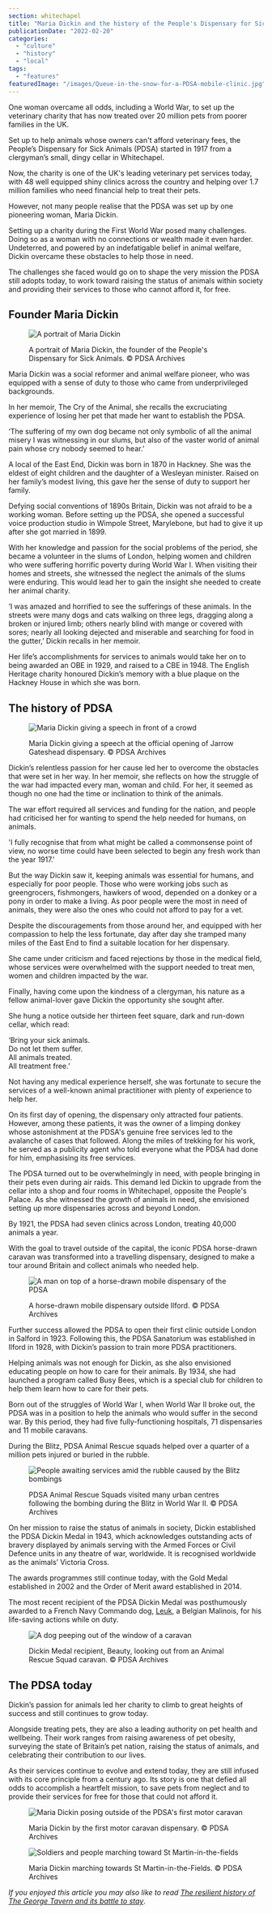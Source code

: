 ```yaml
---
section: whitechapel
title: "Maria Dickin and the history of the People's Dispensary for Sick Animals"
publicationDate: "2022-02-20"
categories: 
  - "culture"
  - "history"
  - "local"
tags: 
  - "features"
featuredImage: "/images/Queue-in-the-snow-for-a-PDSA-mobile-clinic.jpg"
---
```


One woman overcame all odds, including a World War, to set up the veterinary charity that has now treated over 20 million pets from poorer families in the UK.

Set up to help animals whose owners can't afford veterinary fees, the People’s Dispensary for Sick Animals (PDSA) started in 1917 from a clergyman’s small, dingy cellar in Whitechapel.

Now, the charity is one of the UK's leading veterinary pet services today, with 48 well equipped shiny clinics across the country and helping over 1.7 million families who need financial help to treat their pets.

However, not many people realise that the PDSA was set up by one pioneering woman, Maria Dickin.

Setting up a charity during the First World War posed many challenges. Doing so as a woman with no connections or wealth made it even harder. Undeterred, and powered by an indefatigable belief in animal welfare, Dickin overcame these obstacles to help those in need.

The challenges she faced would go on to shape the very mission the PDSA still adopts today, to work toward raising the status of animals within society and providing their services to those who cannot afford it, for free. 

## Founder Maria Dickin

<figure>

![A portrait of Maria Dickin](/images/Maria-Dickin-CBE-1024x1362.jpg)

<figcaption>

A portrait of Maria Dickin, the founder of the People's Dispensary for Sick Animals. © PDSA Archives

</figcaption>

</figure>

Maria Dickin was a social reformer and animal welfare pioneer, who was equipped with a sense of duty to those who came from underprivileged backgrounds. 

In her memoir, The Cry of the Animal, she recalls the excruciating experience of losing her pet that made her want to establish the PDSA.

‘The suffering of my own dog became not only symbolic of all the animal misery I was witnessing in our slums, but also of the vaster world of animal pain whose cry nobody seemed to hear.’

A local of the East End, Dickin was born in 1870 in Hackney. She was the eldest of eight children and the daughter of a Wesleyan minister. Raised on her family’s modest living, this gave her the sense of duty to support her family. 

Defying social conventions of 1890s Britain, Dickin was not afraid to be a working woman. Before setting up the PDSA, she opened a successful voice production studio in Wimpole Street, Marylebone, but had to give it up after she got married in 1899. 

With her knowledge and passion for the social problems of the period, she became a volunteer in the slums of London, helping women and children who were suffering horrific poverty during World War I. When visiting their homes and streets, she witnessed the neglect the animals of the slums were enduring. This would lead her to gain the insight she needed to create her animal charity.

‘I was amazed and horrified to see the sufferings of these animals. In the streets were many dogs and cats walking on three legs, dragging along a broken or injured limb; others nearly blind with mange or covered with sores; nearly all looking dejected and miserable and searching for food in the gutter,’ Dickin recalls in her memoir.

Her life’s accomplishments for services to animals would take her on to being awarded an OBE in 1929, and raised to a CBE in 1948. The English Heritage charity honoured Dickin’s memory with a blue plaque on the Hackney House in which she was born.

## The history of PDSA

<figure>

![Maria Dickin giving a speech in front of a crowd](/images/Maria-Dickin-official-opening-of-Jarrow-Gateshead-dispensary-1024x683.jpg)

<figcaption>

Maria Dickin giving a speech at the official opening of Jarrow Gateshead dispensary. © PDSA Archives

</figcaption>

</figure>

Dickin’s relentless passion for her cause led her to overcome the obstacles that were set in her way. In her memoir, she reflects on how the struggle of the war had impacted every man, woman and child. For her, it seemed as though no one had the time or inclination to think of the animals.

The war effort required all services and funding for the nation, and people had criticised her for wanting to spend the help needed for humans, on animals.

'I fully recognise that from what might be called a commonsense point of view, no worse time could have been selected to begin any fresh work than the year 1917.'

But the way Dickin saw it, keeping animals was essential for humans, and especially for poor people. Those who were working jobs such as greengrocers, fishmongers, hawkers of wood, depended on a donkey or a pony in order to make a living. As poor people were the most in need of animals, they were also the ones who could not afford to pay for a vet.

Despite the discouragements from those around her, and equipped with her compassion to help the less fortunate, day after day she tramped many miles of the East End to find a suitable location for her dispensary.

She came under criticism and faced rejections by those in the medical field, whose services were overwhelmed with the support needed to treat men, women and children impacted by the war.

Finally, having come upon the kindness of a clergyman, his nature as a fellow animal-lover gave Dickin the opportunity she sought after.

She hung a notice outside her thirteen feet square, dark and run-down cellar, which read:

‘Bring your sick animals.  
Do not let them suffer.  
All animals treated.  
All treatment free.’

Not having any medical experience herself, she was fortunate to secure the services of a well-known animal practitioner with plenty of experience to help her. 

On its first day of opening, the dispensary only attracted four patients. However, among these patients, it was the owner of a limping donkey whose astonishment at the PDSA's genuine free services led to the avalanche of cases that followed. Along the miles of trekking for his work, he served as a publicity agent who told everyone what the PDSA had done for him, emphasising its free services.

The PDSA turned out to be overwhelmingly in need, with people bringing in their pets even during air raids. This demand led Dickin to upgrade from the cellar into a shop and four rooms in Whitechapel, opposite the People's Palace. As she witnessed the growth of animals in need, she envisioned setting up more dispensaries across and beyond London.

By 1921, the PDSA had seven clinics across London, treating 40,000 animals a year. 

With the goal to travel outside of the capital, the iconic PDSA horse-drawn caravan was transformed into a travelling dispensary, designed to make a tour around Britain and collect animals who needed help. 

<figure>

![A man on top of a horse-drawn mobile dispensary of the PDSA](/images/A-horse-drawn-mobile-dispensary-outside-Ilford-1024x683.jpg)

<figcaption>

A horse-drawn mobile dispensary outside Ilford. © PDSA Archives

</figcaption>

</figure>

Further success allowed the PDSA to open their first clinic outside London in Salford in 1923. Following this, the PDSA Sanatorium was established in Ilford in 1928, with Dickin’s passion to train more PDSA practitioners. 

Helping animals was not enough for Dickin, as she also envisioned educating people on how to care for their animals. By 1934, she had launched a program called Busy Bees, which is a special club for children to help them learn how to care for their pets.

Born out of the struggles of World War I, when World War II broke out, the PDSA was in a position to help the animals who would suffer in the second war. By this period, they had five fully-functioning hospitals, 71 dispensaries and 11 mobile caravans.

During the Blitz, PDSA Animal Rescue squads helped over a quarter of a million pets injured or buried in the rubble.

<figure>

![People awaiting services amid the rubble caused by the Blitz bombings](/images/PDSA-Animal-Rescue-Squads-visited-many-urban-centres-following-bombing-during-the-blitz-1024x683.jpg)

<figcaption>

PDSA Animal Rescue Squads visited many urban centres following the bombing during the Blitz in World War II. © PDSA Archives

</figcaption>

</figure>

On her mission to raise the status of animals in society, Dickin established the PDSA Dickin Medal in 1943, which acknowledges outstanding acts of bravery displayed by animals serving with the Armed Forces or Civil Defence units in any theatre of war, worldwide. It is recognised worldwide as the animals’ Victoria Cross.

The awards programmes still continue today, with the Gold Medal established in 2002 and the Order of Merit award established in 2014. 

The most recent recipient of the PDSA Dickin Medal was posthumously awarded to a French Navy Commando dog, [Leuk](https://www.pdsa.org.uk/what-we-do/animal-awards-programme/pdsa-dickin-medal/leuk), a Belgian Malinois, for his life-saving actions while on duty. 

<figure>

![A dog peeping out of the window of a caravan](/images/Dickin-Medal-recipient-Beauty-looking-out-from-an-Animal-Rescue-Squad-caravan-1024x1536.jpg)

<figcaption>

Dickin Medal recipient, Beauty, looking out from an Animal Rescue Squad caravan. © PDSA Archives

</figcaption>

</figure>

## The PDSA today

Dickin’s passion for animals led her charity to climb to great heights of success and still continues to grow today. 

Alongside treating pets, they are also a leading authority on pet health and wellbeing. Their work ranges from raising awareness of pet obesity, surveying the state of Britain’s pet nation, raising the status of animals, and celebrating their contribution to our lives.

As their services continue to evolve and extend today, they are still infused with its core principle from a century ago. Its story is one that defied all odds to accomplish a heartfelt mission, to save pets from neglect and to provide their services for free for those that could not afford it.

<figure>

![Maria Dickin posing outside of the PDSA's first motor caravan](/images/Maria-Dickin-by-1st-motor-caravan-1024x683.jpg)

<figcaption>

Maria Dickin by the first motor caravan dispensary. © PDSA Archives

</figcaption>

</figure>

<figure>

![Soldiers and people marching toward St Martin-in-the-fields](/images/Maria-Dickin-marching-towards-St-Martins-in-the-Fields-1024x683.jpg)

<figcaption>

Maria Dickin marching towards St Martin-in-the-Fields. © PDSA Archives

</figcaption>

</figure>

_If you enjoyed this article you may also like to read [The resilient history of The George Tavern and its battle to stay](https://whitechapellondon.co.uk/george-tavern-history/)_.
